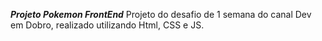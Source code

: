 ***Projeto Pokemon FrontEnd***
Projeto do desafio de 1 semana do canal Dev em Dobro, realizado utilizando Html, CSS e JS.
